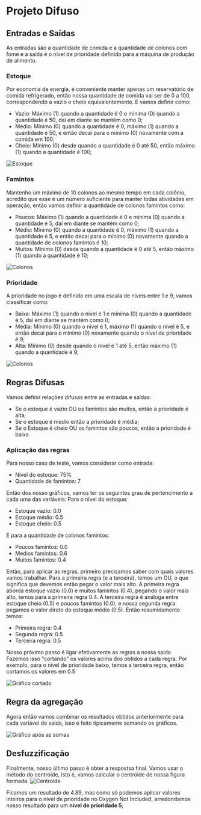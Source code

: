 # Projeto Difuso

## Entradas e Saídas

As entradas são a quantidade de comida e a quantidade de colonos com fome e a saída é o nível de prioridade definido para a máquina de produção de alimento.

### Estoque
Por economia de energia, é conveniente manter apenas um reservatório de comida refrigerado, então nossa quantidade de comida vai ser de 0 a 100, correspondendo a vazio e cheio equivalentemente. E vamos definir como:
- Vazio: Máximo (1) quando a quantidade é 0 e mínima (0) quando a quantidade é 50, daí em diante se mantém como 0;
- Médio: Mínimo (0) quando a quantidade é 0, máximo (1) quando a quantidade é 50, e então decai para o mínimo (0) novamente com a comida em 100;
- Cheio: Mínimo (0) desde quando a quantidade é 0 até 50, então máximo (1) quando a quantidade é 100;

![Estoque](https://github.com/SapoGitHub/Repositorio-Geral/blob/master/Projeto%20Difuso/imagens/estoque.png)

### Famintos
Mantenho um máximo de 10 colonos ao mesmo tempo em cada colônio, acredito que esse é um número suficiente para manter todas atividades em operação, então vamos definir a quantidade de colonos famintos como:
- Poucos: Máximo (1) quando a quantidade é 0 e mínima (0) quando a quantidade é 5, daí em diante se mantém como 0;
- Médio: Mínimo (0) quando a quantidade é 0, máximo (1) quando a quantidade é 5, e então decai para o mínimo (0) novamente quando a quantidade de colonos famintos é 10;
- Muitos: Mínimo (0) desde quando a quantidade é 0 até 5, então máximo (1) quando a quantidade é 10;

![Colonos](https://github.com/SapoGitHub/Repositorio-Geral/blob/master/Projeto%20Difuso/imagens/colonos.png)

### Prioridade
A prioridade no jogo é definido em uma escala de níveis entre 1 e 9, vamos classificar como:
- Baixa: Máximo (1) quando o nível é 1 e mínima (0) quando a quantidade é 5, daí em diante se mantém como 0;
- Média: Mínimo (0) quando o nível é 1, máximo (1) quando o nível é 5, e então decai para o mínimo (0) novamente quando o nível de prioridade é 9;
- Alta: Mínimo (0) desde quando o nível é 1 até 5, então máximo (1) quando a quantidade é 9;

![Colonos](https://github.com/SapoGitHub/Repositorio-Geral/blob/master/Projeto%20Difuso/imagens/prioridade.png)
  
## Regras Difusas
Vamos definir relações difusas entre as entradas e saídas:
- Se o estoque é vazio OU os famintos são muitos, então a prioridade é alta;
- Se o estoque é medio então a prioridade é média;
- Se o Estoque é cheio OU os famintos são poucos, então a prioridade é baixa.
  
### Aplicação das regras
Para nosso caso de teste, vamos considerar como entrada:
- Nível do estoque: 75%
- Quantidade de famintos: 7

Então dos nosso gráficos, vamos ter os seguintes grau de pertencimento a cada uma das variáveis:
Para o nível do estoque:
- Estoque vazio: 0.0
- Estoque médio: 0.5
- Estoque cheio: 0.5

E para a quantidade de colonos famintos:
- Poucos famintos: 0.0
- Medios famintos: 0.6
- Muitos famintos: 0.4


Então, para aplicar as regras, primeiro precisamos saber com quais valores vamos trabalhar.
Para a primeira regra (e a terceira), temos um OU, o que significa que devemos então pegar o valor mais alto. A primeira regra aborda estoque vazio (0.0) e muitos famintos (0.4), pegando o valor mais alto, temos para a primeira regra 0.4. A terceira regra é análoga entre estoque cheio (0.5) e poucos famintos (0.0), e nossa segunda regra pegamos o valor direto do estoque médio (0.5). Então resumidamente temos:

- Primeira regra: 0.4
- Segunda regra: 0.5
- Terceira regra: 0.5

Nosso próximo passo é ligar efetivamente as regras a nossa saída. Fazemos isso "cortando" os valores acima dos obtidos a cada regra. Por exemplo, para o nível de prioridade baixo, temos a terceira regra, então cortamos os valores em 0.5

![Gráfico cortado](https://github.com/SapoGitHub/Repositorio-Geral/blob/master/Projeto%20Difuso/imagens/cortado.png)

## Regra da agregação
Agora então vamos combinar os resultados obtidos anteriormente para cada variável de saída, isso é feito tipicamente somando os gráficos.

![Gráfico após as somas](https://github.com/SapoGitHub/Repositorio-Geral/blob/master/Projeto%20Difuso/imagens/combinado.png)

## Desfuzzificação
Finalmente, nosso último passo é obter a respostsa final. Vamos usar o método do centroide, isto é, vamos calcular o centroide de nossa figura formada.
![Centroide](https://github.com/SapoGitHub/Repositorio-Geral/blob/master/Projeto%20Difuso/imagens/resultado.png)

Ficamos um resultado de 4.89, mas como só podemos aplicar valores inteiros para o nível de prioridade no Oxygen Not Included, arredondamos nosso resultado para um <b>nível de prioridade 5</b>;
